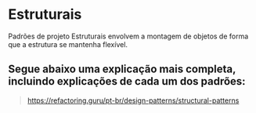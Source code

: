 # Estruturais
Padrões de projeto Estruturais envolvem a montagem de objetos de forma que a estrutura se mantenha flexível.

## Segue abaixo uma explicação mais completa, incluindo explicações de cada um dos padrões:
>https://refactoring.guru/pt-br/design-patterns/structural-patterns